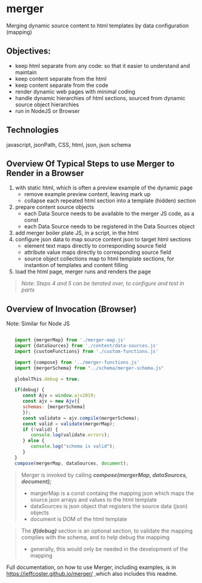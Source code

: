 # merger
Merging dynamic source content to html templates by data configuration (mapping)

## Objectives:
- keep html separate from any code: so that it easier to understand and maintain
- keep content separate from the html
- keep content separate from the code
- render dynamic web pages with minimal coding
- handle dynamic hierarchies of html sections, sourced from dynamic source object hierarchies
- run in NodeJS or Browser

## Technologies
javascript, jsonPath, CSS, html, json, json schema

## Overview Of Typical Steps to use Merger to Render in a Browser
1. with static html, which is often a preview example of the dynamic page
    - remove example preview content, leaving mark up
    - collapse each repeated html section into a template (hidden) section
2. prepare content source objects
    - each Data Source needs to be available to the merger JS code, as a const
    - each Data Source needs to be registered in the Data Sources object
3. add merger boiler plate JS, in a script, in the html
4. configure json data to map source content json to target html sections
    - element text maps directly to corresponding source field 
    - attribute value maps directly to corresponding source field 
    - source object collections map to html template sections, for instantion of templates and content filling
5. load the html page, merger runs and renders the page

>_Note: Steps 4 and 5 can be iterated over, to configure and test in parts_

## Overview of Invocation (Browser)

Note: Similar for Node JS

```javascript

   import {mergerMap} from './merger-map.js'
   import {dataSources} from './content/data-sources.js'
   import {customFunctions} from './custom-functions.js'

   import {compose} from '../merger-functions.js' 
   import {mergerSchema} from "../schema/merger-schema.js"

   globalThis.debug = true;

   if(debug) {
      const Ajv = window.ajv2019;
      const ajv = new Ajv({
      schemas: [mergerSchema]
      });
      const validate = ajv.compile(mergerSchema);
      const valid = validate(mergerMap);
      if (!valid) {
         console.log(validate.errors);
      } else {
         console.log("schema is valid");
      }
   }
   compose(mergerMap, dataSources, document);

```

> Merger is invoked by calling **_compose(mergerMap, dataSources, document);_**
>- margerMap is a const containg the mapping json which maps the source json arrays and values to the html template
>- dataSources is json object that registers the source data (json) objects
>- document is DOM of the html template

> The **_if(debug)_** section is an optional section, to validate the mapping complies with the schema, and to help debug the mappimg
>- generally, this would only be needed in the development of the mapping

Full documentation, on how to use Merger, including examples, is in https://jeffcoster.github.io/merger/ ,which also includes this readme.

